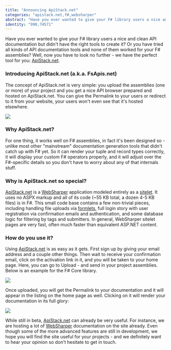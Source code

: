 ```yaml
---
title: "Announcing ApiStack.net"
categories: "apistack.net,f#,websharper"
abstract: "Have you ever wanted to give your F# library users a nice and clean API documentation but didn't have the right tools to create it? Or you have tried all kinds of API documentation tools and none of them worked for your F# assemblies? Well, now you have to look no further - we have the perfect tool for you: ApiStack.net."
identity: "990,74571"
---
```

Have you ever wanted to give your F# library users a nice and clean API documentation but didn't have the right tools to create it? Or you have tried all kinds of API documentation tools and none of them worked for your F# assemblies? Well, now you have to look no further - we have the perfect tool for you: [ApiStack.net](http://apistack.net/).

### Introducing ApiStack.net (a.k.a. FsApis.net)

The concept of ApiStack.net is very simple: you upload the assemblies (one or more) of your project and you get a nice API browser prepared and hosted on ApiStack.net. You can give the Permalink to your users or redirect to it from your website, your users won't even see that it's hosted elsewhere.

<img src="/assets/ApiStack.png">

### Why ApiStack.net?

For one thing, it works well on F# assemblies, in fact it's been designed so - unlike most other "mainstream" documentation generation tools that didn't catch up with F# yet. So it can render your tuple and record types correctly, it will display your custom F# operators properly, and it will adjust over the F#-specific details so you don't have to worry about any of that internals stuff.

### Why is ApiStack.net so special?

[ApiStack.net](http://apistack.net/) is a [WebSharper](http://websharper.com/) application modeled entirely as a [sitelet](http://websharper.com/docs/WorkingWithSitelets.aspx). It uses no ASPX markup and all of its code (~55 KB total, a dozen 4-5 KB files) is in F#. This small code base contains a few non-trivial pieces, including handling file uploads via [formlets](http://websharper.com/docs/WorkingWithFormlets.aspx), full login story with user registration via confirmation emails and authentication, and some database logic for filtering by tags and submitters. In general, WebSharper sitelet pages are very fast, often much faster than equivalent ASP.NET content.

### How do you use it?

Using [ApiStack.net](http://apistack.net/) is as easy as it gets. First sign up by giving your email address and a couple other things. Then wait to receive your confirmation email, click on the activation link in it, and you will be taken to your home page. Here, you can go to Upload - and send in your project assemblies. Below is an example for the F# Core library.

<img src="/assets/ApiStack-form.png">

Once uploaded, you will get the Permalink to your documentation and it will appear in the listing on the home page as well. Clicking on it will render your documentation in its full glory:

<img src="/assets/ApiStack-FSharpCore.png">

While still in beta, [ApiStack.net](http://apistack.net/) can already be very useful. For instance, we are hosting a lot of [WebSharper](http://websharper.com/) documentation on the site already. Even though some of the more advanced features are still in development, we hope you will find the site useful for your projects - and we definitely want to hear your opinion so don't hesitate to get in touch.
